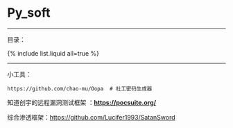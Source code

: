 # Py_soft

---

目录：

{% include list.liquid all=true %}

---

小工具：

```
https://github.com/chao-mu/Oopa  # 社工密码生成器
```

知道创宇的远程漏洞测试框架  ：**https://pocsuite.org/**

综合渗透框架：https://github.com/Lucifer1993/SatanSword